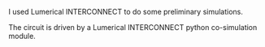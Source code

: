 I used Lumerical INTERCONNECT to do some preliminary simulations.

The circuit is driven by a Lumerical INTERCONNECT python co-simulation module.
